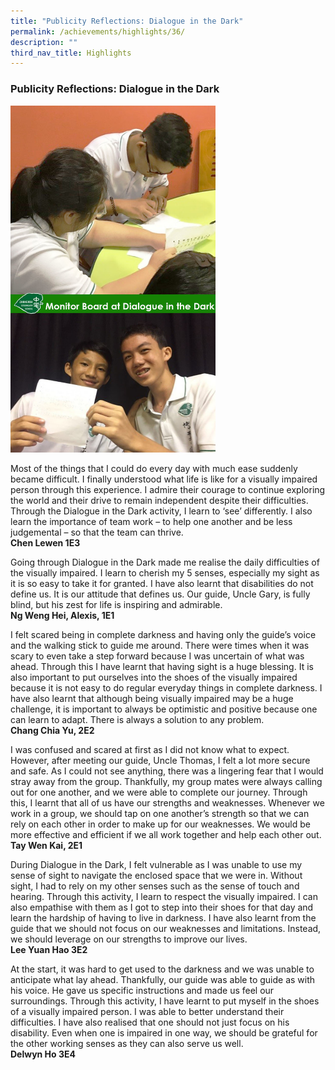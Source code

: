 ```yaml
---
title: "Publicity Reflections: Dialogue in the Dark"
permalink: /achievements/highlights/36/
description: ""
third_nav_title: Highlights
---
```

### **Publicity Reflections: Dialogue in the Dark**

<img src="/images/dialogueinthedark.jpg" style="width:65%">

Most of the things that I could do every day with much ease suddenly became difficult. I finally understood what life is like for a visually impaired person through this experience. I admire their courage to continue exploring the world and their drive to remain independent despite their difficulties. Through the Dialogue in the Dark activity, I learn to ‘see’ differently. I also learn the importance of team work – to help one another and be less judgemental – so that the team can thrive.<br>
**Chen Lewen 1E3**

Going through Dialogue in the Dark made me realise the daily difficulties of the visually impaired. I learn to cherish my 5 senses, especially my sight as it is so easy to take it for granted. I have also learnt that disabilities do not define us. It is our attitude that defines us. Our guide, Uncle Gary, is fully blind, but his zest for life is inspiring and admirable.<br>
**Ng Weng Hei, Alexis, 1E1**

I felt scared being in complete darkness and having only the guide’s voice and the walking stick to guide me around. There were times when it was scary to even take a step forward because I was uncertain of what was ahead. Through this I have learnt that having sight is a huge blessing. It is also important to put ourselves into the shoes of the visually impaired because it is not easy to do regular everyday things in complete darkness. I have also learnt that although being visually impaired may be a huge challenge, it is important to always be optimistic and positive because one can learn to adapt. There is always a solution to any problem.<br>
**Chang Chia Yu, 2E2**

I was confused and scared at first as I did not know what to expect. However, after meeting our guide, Uncle Thomas, I felt a lot more secure and safe. As I could not see anything, there was a lingering fear that I would stray away from the group. Thankfully, my group mates were always calling out for one another, and we were able to complete our journey. Through this, I learnt that all of us have our strengths and weaknesses. Whenever we work in a group, we should tap on one another’s strength so that we can rely on each other in order to make up for our weaknesses. We would be more effective and efficient if we all work together and help each other out.<br>
**Tay Wen Kai, 2E1**

During Dialogue in the Dark, I felt vulnerable as I was unable to use my sense of sight to navigate the enclosed space that we were in. Without sight, I had to rely on my other senses such as the sense of touch and hearing. Through this activity, I learn to respect the visually impaired. I can also empathise with them as I got to step into their shoes for that day and learn the hardship of having to live in darkness. I have also learnt from the guide that we should not focus on our weaknesses and limitations. Instead, we should leverage on our strengths to improve our lives.<br>
**Lee Yuan Hao 3E2**

At the start, it was hard to get used to the darkness and we was unable to anticipate what lay ahead. Thankfully, our guide was able to guide as with his voice. He gave us specific instructions and made us feel our surroundings. Through this activity, I have learnt to put myself in the shoes of a visually impaired person. I was able to better understand their difficulties. I have also realised that one should not just focus on his disability. Even when one is impaired in one way, we should be grateful for the other working senses as they can also serve us well.<br>
**Delwyn Ho 3E4**